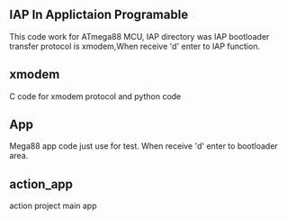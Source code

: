 IAP In Applictaion Programable
------------------------------
This code work for ATmega88 MCU, IAP directory was IAP bootloader transfer protocol is xmodem,When receive 'd' enter to IAP  function.

xmodem
------
C code for xmodem protocol and python code

App
---
Mega88 app code just use for test. When receive 'd' enter to bootloader area.

action_app
----------
action project main app